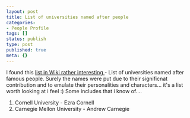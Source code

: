 ```yaml
---
layout: post
title: List of universities named after people
categories:
- People Profile
tags: []
status: publish
type: post
published: true
meta: {}
---
```

I found this <a href="http://en.wikipedia.org/wiki/List_of_universities_named_after_people">list in Wiki rather interesting </a>- List of universities named after famous people. Surely the names were put due to their significnat contribution and to emulate their personalities and characters... it's a list worth looking at i feel :) Some includes that i know of....
<ol>
	<li>Cornell University - Ezra Cornell</li>
	<li>Carnegie Mellon University - Andrew Carnegie</li>
</ol>
